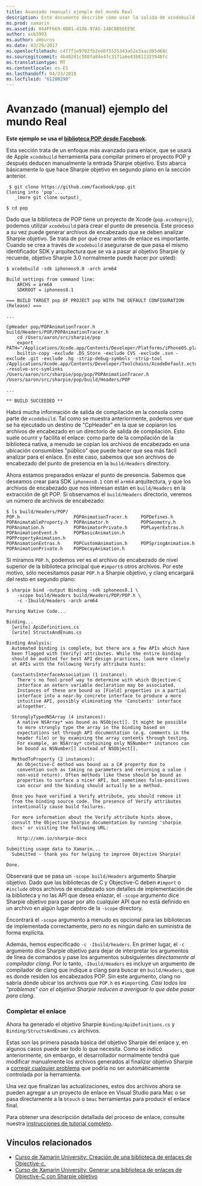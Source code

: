 ```yaml
---
title: Avanzado (manual) ejemplo del mundo Real
description: Este documento describe cómo usar la salida de xcodebuild como entrada para Sharpie objetivo, que proporciona una visión de lo que hace Sharpie objetivo debajo del capó.
ms.prod: xamarin
ms.assetid: 044FF669-0B81-4186-97A5-148C8B56EE9C
author: asb3993
ms.author: amburns
ms.date: 03/29/2017
ms.openlocfilehash: c4f7f1e9702fb2ee0f5525343a52e3aacd85d68c
ms.sourcegitcommit: 4b402d1c508fa84e4fc3171a6e43b811323948fc
ms.translationtype: MT
ms.contentlocale: es-ES
ms.lasthandoff: 04/23/2019
ms.locfileid: "61200290"
---
```

# <a name="advanced-manual-real-world-example"></a>Avanzado (manual) ejemplo del mundo Real

**Este ejemplo se usa el [biblioteca POP desde Facebook](https://github.com/facebook/pop).**

Esta sección trata de un enfoque más avanzado para enlace, que se usará de Apple `xcodebuild` herramienta para compilar primero el proyecto POP y después deducen manualmente la entrada Sharpie objetivo. Esto abarca básicamente lo que hace Sharpie objetivo en segundo plano en la sección anterior.

```
 $ git clone https://github.com/facebook/pop.git
Cloning into 'pop'...
   _(more git clone output)_

$ cd pop
```

Dado que la biblioteca de POP tiene un proyecto de Xcode (`pop.xcodeproj`), podemos utilizar `xcodebuild` para crear el punto de presencia. Este proceso a su vez puede generar archivos de encabezado que se deben analizar Sharpie objetivo. Se trata de por qué crear antes de enlace es importante. Cuando se crea a través de `xcodebuild` asegurarse de que pasa el mismo identificador SDK y arquitectura que se va a pasar al objetivo Sharpie (y recuerde, objetivo Sharpie 3.0 normalmente puede hacer por usted):

```
$ xcodebuild -sdk iphoneos9.0 -arch arm64

Build settings from command line:
    ARCHS = arm64
    SDKROOT = iphoneos8.1
 
=== BUILD TARGET pop OF PROJECT pop WITH THE DEFAULT CONFIGURATION (Release) ===
 
...
 
CpHeader pop/POPAnimationTracer.h build/Headers/POP/POPAnimationTracer.h
    cd /Users/aaron/src/sharpie/pop
    export PATH="/Applications/Xcode.app/Contents/Developer/Platforms/iPhoneOS.platform/Developer/usr/bin:/Applications/Xcode.app/Contents/Developer/usr/bin:/Users/aaron/bin::/usr/local/bin:/usr/bin:/bin:/usr/sbin:/sbin:/opt/X11/bin:/usr/local/git/bin:/Users/aaron/.rvm/bin"
    builtin-copy -exclude .DS_Store -exclude CVS -exclude .svn -exclude .git -exclude .hg -strip-debug-symbols -strip-tool /Applications/Xcode.app/Contents/Developer/Toolchains/XcodeDefault.xctoolchain/usr/bin/strip -resolve-src-symlinks /Users/aaron/src/sharpie/pop/pop/POPAnimationTracer.h /Users/aaron/src/sharpie/pop/build/Headers/POP
 
...
 
** BUILD SUCCEEDED **
```

Habrá mucha información de salida de compilación en la consola como parte de `xcodebuild`. Tal como se muestra anteriormente, podemos ver que se ha ejecutado un destino de "CpHeader" en la que se copiaron los archivos de encabezado en un directorio de salida de compilación. Esto suele ocurrir y facilita el enlace: como parte de la compilación de la biblioteca nativa, a menudo se copian los archivos de encabezado en una ubicación consumibles "público" que puede hacer que sea más fácil analizar para el enlace. En este caso, sabemos que son archivos de encabezado del punto de presencia en la `build/Headers` directory.

Ahora estamos preparados enlazar el punto de presencia. Sabemos que deseamos crear para SDK `iphoneos8.1` con el `arm64` arquitectura, y que los archivos de encabezado que nos interesan están en `build/Headers` en la extracción de git POP. Si observamos el `build/Headers` directorio, veremos un número de archivos de encabezado:

```
$ ls build/Headers/POP/
POP.h                    POPAnimationTracer.h     POPDefines.h
POPAnimatableProperty.h  POPAnimator.h            POPGeometry.h
POPAnimation.h           POPAnimatorPrivate.h     POPLayerExtras.h
POPAnimationEvent.h      POPBasicAnimation.h      POPPropertyAnimation.h
POPAnimationExtras.h     POPCustomAnimation.h     POPSpringAnimation.h
POPAnimationPrivate.h    POPDecayAnimation.h
```

Si miramos `POP.h`, podemos ver es el archivo de encabezado de nivel superior de la biblioteca principal que `#import`s otros archivos. Por este motivo, sólo necesitamos pasar `POP.h` a Sharpie objetivo, y clang encargará del resto en segundo plano:

```
$ sharpie bind -output Binding -sdk iphoneos8.1 \
    -scope build/Headers build/Headers/POP/POP.h \
    -c -Ibuild/Headers -arch arm64

Parsing Native Code...

Binding...
  [write] ApiDefinitions.cs
  [write] StructsAndEnums.cs

Binding Analysis:
  Automated binding is complete, but there are a few APIs which have
  been flagged with [Verify] attributes. While the entire binding
  should be audited for best API design practices, look more closely
  at APIs with the following Verify attribute hints:

  ConstantsInterfaceAssociation (1 instance):
    There's no fool-proof way to determine with which Objective-C
    interface an extern variable declaration may be associated.
    Instances of these are bound as [Field] properties in a partial
    interface into a near-by concrete interface to produce a more
    intuitive API, possibly eliminating the 'Constants' interface
    altogether.

  StronglyTypedNSArray (4 instances):
    A native NSArray* was bound as NSObject[]. It might be possible
    to more strongly type the array in the binding based on
    expectations set through API documentation (e.g. comments in the
    header file) or by examining the array contents through testing.
    For example, an NSArray* containing only NSNumber* instances can
    be bound as NSNumber[] instead of NSObject[].

  MethodToProperty (2 instances):
    An Objective-C method was bound as a C# property due to
    convention such as taking no parameters and returning a value (
    non-void return). Often methods like these should be bound as
    properties to surface a nicer API, but sometimes false-positives
    can occur and the binding should actually be a method.

  Once you have verified a Verify attribute, you should remove it
  from the binding source code. The presence of Verify attributes
  intentionally cause build failures.

  For more information about the Verify attribute hints above,
  consult the Objective Sharpie documentation by running 'sharpie
  docs' or visiting the following URL:

    http://xmn.io/sharpie-docs

Submitting usage data to Xamarin...
  Submitted - thank you for helping to improve Objective Sharpie!

Done.
```

Observará que se pasa un `-scope build/Headers` argumento Sharpie objetivo. Dado que las bibliotecas de C y Objective-C deben `#import` o `#include` otros archivos de encabezado son detalles de implementación de la biblioteca y no las API que desea enlazar, el `-scope` argumento dice Sharpie objetivo para pasar por alto cualquier API que no está definido en un archivo en algún lugar dentro de la `-scope` directory.

Encontrará el `-scope` argumento a menudo es opcional para las bibliotecas de implementada correctamente, pero no es ningún daño en suministra de forma explícita.

Además, hemos especificado `-c -Ibuild/headers`. En primer lugar, el `-c` argumento dice Sharpie objetivo para dejar de interpretar los argumentos de línea de comandos y pase los argumentos subsiguientes _directamente al compilador clang_. Por lo tanto, `-Ibuild/Headers` es incluye un argumento de compilador de clang que indique a clang para buscar en `build/Headers`, que es donde residen los encabezados POP. Sin este argumento, clang no sabría dónde ubicar los archivos que `POP.h` es `#import`ing. _Casi todos los "problemas" con el objetivo Sharpie reducen a averiguar lo que debe pasar para clang_.

### <a name="completing-the-binding"></a>Completar el enlace

Ahora ha generado el objetivo Sharpie `Binding/ApiDefinitions.cs` y `Binding/StructsAndEnums.cs` archivos.

Estas son las primera pasada básica del objetivo Sharpie del enlace y, en algunos casos puede ser todo lo que necesita. Como se indicó anteriormente, sin embargo, el desarrollador normalmente tendrá que modificar manualmente los archivos generados al finalizar objetivo Sharpie a [corregir cualquier problema](~/cross-platform/macios/binding/objective-sharpie/platform/apidefinitions-structsandenums.md) que podría no ser automáticamente controlada por la herramienta.

Una vez que finalizan las actualizaciones, estos dos archivos ahora se pueden agregar a un proyecto de enlace en Visual Studio para Mac o se pasa directamente a la `btouch` o `bmac` herramientas para producir el enlace final.

Para obtener una descripción detallada del proceso de enlace, consulte nuestra [instrucciones de tutorial completo](~/ios/platform/binding-objective-c/walkthrough.md).

## <a name="related-links"></a>Vínculos relacionados

- [Curso de Xamarin University: Creación de una biblioteca de enlaces de Objective-c.](https://university.xamarin.com/classes/track/all#building-an-objective-c-bindings-library)
- [Curso de Xamarin University: Generar una biblioteca de enlaces de Objective-C con Sharpie objetivo](https://university.xamarin.com/classes/track/all#build-an-objective-c-bindings-library-with-objective-sharpie)